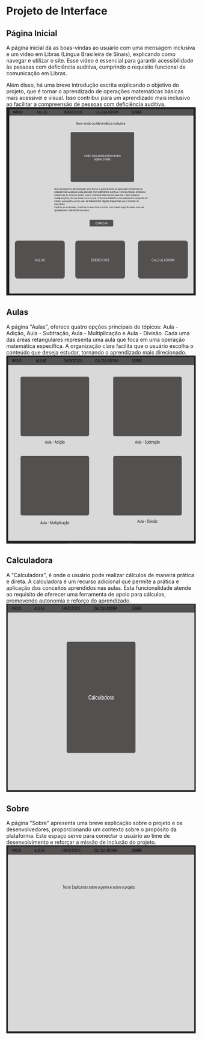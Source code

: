 
# Projeto de Interface

## Página Inicial

A página inicial dá as boas-vindas ao usuário com uma mensagem inclusiva e um vídeo em Libras (Língua Brasileira de Sinais), explicando como navegar e utilizar o site. Esse vídeo é essencial para garantir acessibilidade às pessoas com deficiência auditiva, cumprindo o requisito funcional de comunicação em Libras.

Além disso, há uma breve introdução escrita explicando o objetivo do projeto, que é tornar o aprendizado de operações matemáticas básicas mais acessível e visual. Isso contribui para um aprendizado mais inclusivo ao facilitar a compreensão de pessoas com deficiência auditiva.
<img src="img/pagina_inicial.png/" width="660" height="500"/>

## Aulas

A página "Aulas", oferece quatro opções principais de tópicos: Aula - Adição, Aula - Subtração, Aula - Multiplicação e Aula - Divisão. Cada uma das áreas retangulares representa uma aula que foca em uma operação matemática específica. A organização clara facilita que o usuário escolha o conteúdo que deseja estudar, tornando o aprendizado mais direcionado.
<img src="img/aulas.png/" width="660" height="500"/>

## Calculadora

A "Calculadora", é onde o usuário pode realizar cálculos de maneira prática e direta. A calculadora é um recurso adicional que permite a prática e aplicação dos conceitos aprendidos nas aulas. Esta funcionalidade atende ao requisito de oferecer uma ferramenta de apoio para cálculos, promovendo autonomia e reforço do aprendizado.
<img src="img/calculadora.png/" width="660" height="500"/>

## Sobre

A página "Sobre" apresenta uma breve explicação sobre o projeto e os desenvolvedores, proporcionando um contexto sobre o propósito da plataforma. Este espaço serve para conectar o usuário ao time de desenvolvimento e reforçar a missão de inclusão do projeto.
<img src="img/sobre.png/" width="660" height="500"/>
